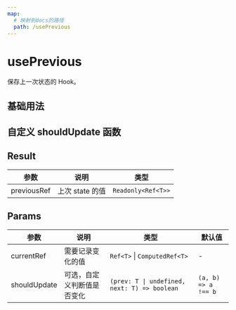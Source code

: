 ```yaml
---
map:
  # 映射到docs的路径
  path: /usePrevious
---
```


# usePrevious

保存上一次状态的 Hook。

## 基础用法

<demo src="./demo/demo.vue"
  language="vue"
  title="基本用法"
  desc="记录上次的 count 值"> </demo>

## 自定义 shouldUpdate 函数

<demo src="./demo/demo1.vue"
  language="vue"
  title="自定义 shouldUpdate 函数"
  desc="只有 shouldUpdate function 返回 true 时，才会记录值的变化"> </demo>

## Result

| 参数        | 说明            | 类型               |
| ----------- | --------------- | ------------------ |
| previousRef | 上次 state 的值 | `Readonly<Ref<T>>` |

## Params

| 参数 | 说明 | 类型 | 默认值 |
| --- | --- | --- | --- |
| currentRef | 需要记录变化的值 | `Ref<T>` \| `ComputedRef<T>` | - |
| shouldUpdate | 可选，自定义判断值是否变化 | `(prev: T \| undefined, next: T) => boolean` | `(a, b) => a !== b` |
